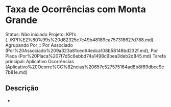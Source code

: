 # Taxa de Ocorrências com Monta Grande

Status: Não iniciado
Projeto: KPI’s (../KPI%E2%80%99s%20d82325c7c49b48189ca757318627d788.md)
Agrupando Por :: Por Associado (Por%20Associado%209a323a81ced64edca108b58148bd232f.md), Por Placa (Por%20Placa%207f7d5c6ebbd74a1498c9bea3deb2d845.md)
Tarefa principal: Aplicativo Ocorrências (Aplicativo%20Ocorre%CC%82ncias%20657c527575164ad8b8f69dbcc9c7b81e.md)

## Descrição

-